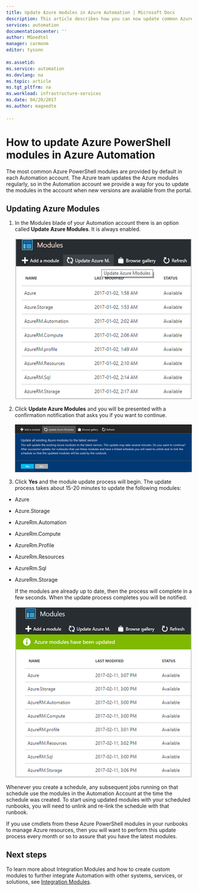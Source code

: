 ```yaml
---
title: Update Azure modules in Azure Automation | Microsoft Docs
description: This article describes how you can now update common Azure PowerShell modules provided by default in Azure Automation.
services: automation
documentationcenter: ''
author: MGoedtel
manager: carmonm
editor: tysonn

ms.assetid: 
ms.service: automation
ms.devlang: na
ms.topic: article
ms.tgt_pltfrm: na
ms.workload: infrastructure-services
ms.date: 04/20/2017
ms.author: magoedte

---
```


# How to update Azure PowerShell modules in Azure Automation

The most common Azure PowerShell modules are provided by default in each Automation account.  The Azure team updates the Azure modules regularly, so in the Automation account we provide a way for you to update the modules in the account when new versions are available from the portal.  

## Updating Azure Modules

1. In the Modules blade of your Automation account there is an option called **Update Azure Modules**.  It is always enabled.<br><br> ![Update Azure Modules option in Modules blade](media/automation-update-azure-modules/automation-update-azure-modules-option.png)

2. Click **Update Azure Modules** and you will be presented with a confirmation notification that asks you if you want to continue.<br><br> ![Update Azure Modules notification](media/automation-update-azure-modules/automation-update-azure-modules-popup.png)

3. Click **Yes** and the module update process will begin.  The update process takes about 15-20 minutes to update the following modules:

  * Azure
  *	Azure.Storage
  *	AzureRm.Automation
  *	AzureRm.Compute
  *	AzureRm.Profile
  *	AzureRm.Resources
  *	AzureRm.Sql
  * AzureRm.Storage

    If the modules are already up to date, then the process will complete in a few seconds.  When the update process completes you will be notified.<br><br> ![Update Azure Modules update status](media/automation-update-azure-modules/automation-update-azure-modules-updatestatus.png)

Whenever you create a schedule, any subsequent jobs running on that schedule use the modules in the Automation Account at the time the schedule was created.  To start using updated modules with your scheduled runbooks, you will need to unlink and re-link the schedule with that runbook.   

If you use cmdlets from these Azure PowerShell modules in your runbooks to manage Azure resources, then you will want to perform this update process every month or so to assure that you have the latest modules.

## Next steps

To learn more about Integration Modules and how to create custom modules to further integrate Automation with other systems, services, or solutions, see [Integration Modules](automation-integration-modules.md).